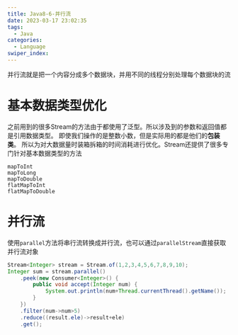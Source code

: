 ```yaml
---
title: Java8-6-并行流
date: 2023-03-17 23:02:35
tags: 
  - Java
categories: 
  - Language
swiper_index: 
---
```


并行流就是把一个内容分成多个数据块，并用不同的线程分别处理每个数据块的流 

# 基本数据类型优化

之前用到的很多Stream的方法由于都使用了泛型。所以涉及到的参数和返回值都是引用数据类型。
即使我们操作的是整数小数，但是实际用的都是他们的**包装类**。
所以为对大数据量时装箱拆箱的时间消耗进行优化。Stream还提供了很多专门针对基本数据类型的方法

```text
mapToInt
mapToLong
mapToDouble
flatMapToInt
flatMapToDouble
```

# 并行流

 使用`parallel`方法将串行流转换成并行流，也可以通过`parallelStream`直接获取并行流对象 

```java
Stream<Integer> stream = Stream.of(1,2,3,4,5,6,7,8,9,10);
Integer sum = stream.parallel()
    .peek(new Consumer<Integer>() {
        public void accept(Integer num) {
            System.out.println(num+Thread.currentThread().getName());
        }
    })
    .filter(num->num>5)
    .reduce((result.ele)->result+ele)
    .get();
```

